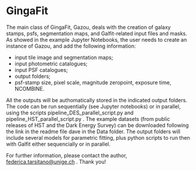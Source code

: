 # GingaFit

The main class of GingaFit, Gazou, deals with the creation of galaxy stamps, psfs, segmentation maps, and Galfit-related input files and masks. 
As showed in the example Jupyter Notebooks, the user needs to create an instance of Gazou, and add the following information:
- input tile image and segmentation maps;
- input photometric catalogues;
- input PSF catalogues;
- output folders;
- psf-stamp size, pixel scale, magnitude zeropoint, exposure time, NCOMBINE.

All the outputs will be authomatically stored in the indicated output folders. The code can be run sequentially (see Jupyter notebooks) or in parallel, using the scripts pipeline_DES_parallel_script.py and pipeline_HST_parallel_script.py . The example datasets (from public releases of HST and the Dark Energy Survey) can be downloaded following the link in the readme file dave in the Data folder.
The output folders will include several models for parametric fitting, plus python scripts to run then with Galfit either sequencially or in parallel.

For further information, please contact the author, federica.tarsitano@unige.ch . Thank you!
